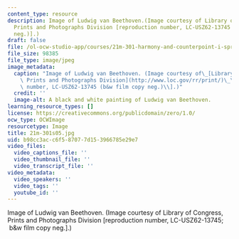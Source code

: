 ```yaml
---
content_type: resource
description: Image of Ludwig van Beethoven.(Image courtesy of Library of Congress,
  Prints and Photographs Division [reproduction number, LC-USZ62-13745 (b&w film copy
  neg.)].)
draft: false
file: /ol-ocw-studio-app/courses/21m-301-harmony-and-counterpoint-i-spring-2005/b98cc3acc6f587077d153966785e29e7_21m-301s05.jpg
file_size: 98385
file_type: image/jpeg
image_metadata:
  caption: "Image of Ludwig van Beethoven. (Image courtesy of\_[Library of Congress,\
    \ Prints and Photographs Division](http://www.loc.gov/rr/print/)\_\\[reproduction\
    \ number, LC-USZ62-13745 (b&w film copy neg.)\\].)"
  credit: ''
  image-alt: A black and white painting of Ludwig van Beethoven.
learning_resource_types: []
license: https://creativecommons.org/publicdomain/zero/1.0/
ocw_type: OCWImage
resourcetype: Image
title: 21m-301s05.jpg
uid: b98cc3ac-c6f5-8707-7d15-3966785e29e7
video_files:
  video_captions_file: ''
  video_thumbnail_file: ''
  video_transcript_file: ''
video_metadata:
  video_speakers: ''
  video_tags: ''
  youtube_id: ''
---
```

Image of Ludwig van Beethoven. (Image courtesy of Library of Congress, Prints and Photographs Division \[reproduction number, LC-USZ62-13745;  b&w film copy neg.\].)